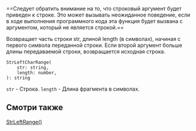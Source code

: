 

==Следует обратить внимание на то, что строковый аргумент будет приведен к строке. Это может вызывать неожиданное поведение, если в ходе выполнения программного кода эта функция будет вызвана с аргументом, который не является строкой.==

Возвращает часть строки str, длиной length (в символах), начиная с первого символа переданной строки.
Если второй аргумент больше длины передаваемой строки, возвращается исходная строка.
```
StrLeftCharRange(
	str: string,
	length: number,
): string
```
`str` - Строка.
`length` - Длина фрагмента в символах.

## Смотри также

[StrLeftRange()](http://docs.datex.ru/article.htm?id=5620276892448878788)